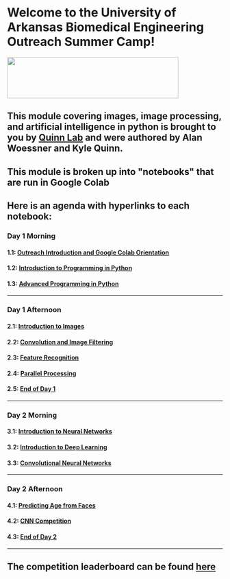# Welcome to the University of Arkansas Biomedical Engineering Outreach Summer Camp!
<img src=https://brand.uark.edu/_resources/images/UA_Logo_Horizontal.jpg width="400" height="96">

## This module covering images, image processing, and artificial intelligence in python is brought to you by [Quinn Lab](https://kpquinn.hosted.uark.edu) and were authored by Alan Woessner and Kyle Quinn.
## This module is broken up into "notebooks" that are run in Google Colab
## Here is an agenda with hyperlinks to each notebook:
### Day 1 Morning
#### 1.1: [Outreach Introduction and Google Colab Orientation](https://colab.research.google.com/github/aewoessn/outreach-program-2021/blob/main/notebooks/1.1_OutreachIntroductionAndColabOrientation.ipynb)
#### 1.2: [Introduction to Programming in Python](https://colab.research.google.com/github/aewoessn/outreach-program-2021/blob/main/notebooks/1.2_IntroductionToProgrammingInPython.ipynb)
#### 1.3: [Advanced Programming in Python](https://colab.research.google.com/github/aewoessn/outreach-program-2021/blob/main/notebooks/1.3_AdvancedProgrammingInPython.ipynb)
---

### Day 1 Afternoon
#### 2.1: [Introduction to Images](https://colab.research.google.com/github/aewoessn/outreach-program-2021/blob/main/notebooks/2.1_Images.ipynb)
#### 2.2: [Convolution and Image Filtering](https://colab.research.google.com/github/aewoessn/outreach-program-2021/blob/main/notebooks/2.2_ConvolutionAndImageFiltering.ipynb)
#### 2.3: [Feature Recognition](https://colab.research.google.com/github/aewoessn/outreach-program-2021/blob/main/notebooks/2.3_FeatureRecognition.ipynb)
#### 2.4: [Parallel Processing](https://colab.research.google.com/github/aewoessn/outreach-program-2021/blob/main/notebooks/2.4_ParallelProcessing.ipynb)
#### 2.5: [End of Day 1](https://colab.research.google.com/github/aewoessn/outreach-program-2021/blob/main/notebooks/2.5_EndOfDay1.ipynb)
---

### Day 2 Morning
#### 3.1: [Introduction to Neural Networks](https://colab.research.google.com/github/aewoessn/outreach-program-2021/blob/main/notebooks/3.1_IntroductionToNeuralNetworks.ipynb)
#### 3.2: [Introduction to Deep Learning](https://colab.research.google.com/github/aewoessn/outreach-program-2021/blob/main/notebooks/3.2_IntroductionToDeepLearning.ipynb)
#### 3.3: [Convolutional Neural Networks](https://colab.research.google.com/github/aewoessn/outreach-program-2021/blob/main/notebooks/3.3_ConvolutionalNeuralNetworks.ipynb)
---

### Day 2 Afternoon
#### 4.1: [Predicting Age from Faces](https://colab.research.google.com/github/aewoessn/outreach-program-2021/blob/main/notebooks/4.1_PredictingAgeFromFaces.ipynb)
#### 4.2: [CNN Competition](https://colab.research.google.com/github/aewoessn/outreach-program-2021/blob/main/notebooks/4.2_CNNCompetition.ipynb)
#### 4.3: [End of Day 2](https://colab.research.google.com/github/aewoessn/outreach-program-2021/blob/main/notebooks/4.3_EndOfDay2.ipynb)
---

## The competition leaderboard can be found [here](https://docs.google.com/spreadsheets/d/e/2PACX-1vQUS48na12B9JbZ2p7IjWqk4oQEKqT0ljPpVdD8FMFN8BeN7HJutVN_Mo3_AbX-I7w8xVFKgxDfC0BR/pubhtml)
